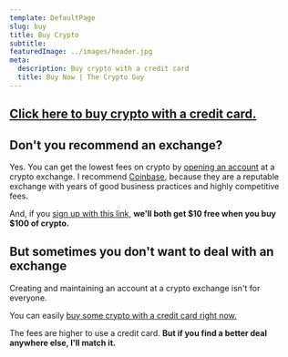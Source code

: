 ```yaml
---
template: DefaultPage
slug: buy
title: Buy Crypto
subtitle:
featuredImage: ../images/header.jpg
meta:
  description: Buy crypto with a credit card
  title: Buy Now | The Crypto Guy
---
```


## <a href="https://buy-staging.moonpay.io?apiKey=pk_live_YZodGWRL2oBOR7K3Sc7IVhIrx0MfMm2B" target="_blank" rel="nofollow">Click here to buy crypto with a credit card.</a>

## Don't you recommend an exchange?

Yes. You can get the lowest fees on crypto by [opening an account](https://www.coinbase.com/join/jking_iZ2ADA) at a crypto exchange. I recommend [Coinbase](https://www.coinbase.com/join/jking_iZ2ADA), because they are a reputable exchange with years of good business practices and highly competitive fees.

And, if you [sign up with this link,](https://www.coinbase.com/join/jking_iZ2ADA) **we'll both get $10 free when you buy $100 of crypto.**

## But sometimes you don't want to deal with an exchange

Creating and maintaining an account at a crypto exchange isn't for everyone.

You can easily <a href="https://buy-staging.moonpay.io?apiKey=pk_test_1vzuR8pfqnMojMls83TeFyBCW1tm5FOP" target="_blank" rel="nofollow">buy some crypto with a credit card right now.</a>

The fees are higher to use a credit card. **But if you find a better deal anywhere else, I'll match it.**
